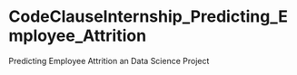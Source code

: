 # CodeClauseInternship_Predicting_Employee_Attrition
Predicting Employee Attrition an Data Science Project
